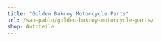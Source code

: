 ```yaml
---
title: "Golden Buknoy Motorcycle Parts"
url: /san-pablo/golden-buknoy-motorcycle-parts/
shop: Autoteile
---
```

